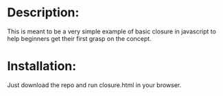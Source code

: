 # Description:
This is meant to be a very simple example of basic closure in
javascript to help beginners get their first grasp on the concept.

# Installation:
Just download the repo and run closure.html in your browser.

